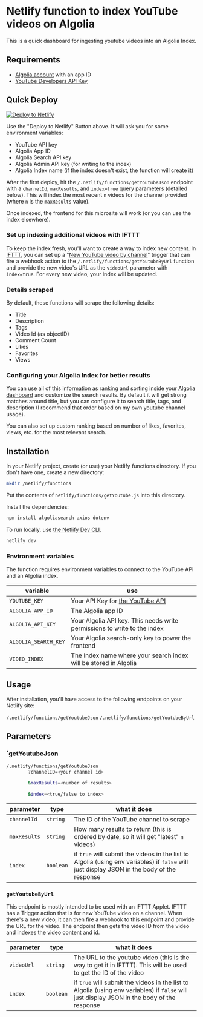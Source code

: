 # Netlify function to index YouTube videos on Algolia

This is a quick dashboard for ingesting youtube videos into an Algolia Index.

## Requirements

* [Algolia account](https://algolia.com/signup?utm_source=social&utm_medium=github&utm_campaign=devrel_youtube&utm_id=integrations) with an app ID
* [YouTube Developers API Key](https://developers.google.com/youtube/v3)

## Quick Deploy

[![Deploy to Netlify](https://www.netlify.com/img/deploy/button.svg)](https://app.netlify.com/start/deploy?repository=https://github.com/brob/netlify-youtube-ingest)


Use the "Deploy to Netlify" Button above. It will ask you for some environment variables:

* YouTube API key
* Algolia App ID
* Algolia Search API key
* Algolia Admin API key (for writing to the index)
* Algolia Index name (if the index doesn't exist, the function will create it)

After the first deploy, hit the `/.netlify/functions/getYoutubeJson` endpoint with a `channelId`, `maxResults`, and `index=true` query parameters (detailed below). This will index the most recent `n` videos for the channel provided (where `n` is the `maxResults` value).

Once indexed, the frontend for this microsite will work (or you can use the index elsewhere). 

### Set up indexing additional videos with IFTTT

To keep the index fresh, you'll want to create a way to index new content. In [IFTTT](https://ifttt.com), you can set up a "[New YouTube video by channel](https://ifttt.com/youtube/triggers/new_video_by_channel)" trigger that can fire a webhook action to the `/.netlify/functions/getYoutubeByUrl` function and provide the new video's URL as the `videoUrl` parameter with `index=true`. For every new video, your index will be updated.

### Details scraped

By default, these functions will scrape the following details:

* Title
* Description
* Tags
* Video Id (as objectID)
* Comment Count
* Likes
* Favorites
* Views

### Configuring your Algolia Index for better results

You can use all of this information as ranking and sorting inside your [Algolia dashboard](https://www.algolia.com/dashboard) and customize the search results. By default it will get strong matches around title, but you can configure it to search title, tags, and description (I recommend that order based on my own youtube channel usage).

You can also set up custom ranking based on number of likes, favorites, views, etc. for the most relevant search.
## Installation

In your Netlify project, create (or use) your Netlify functions directory. If you don't have one, create a new directory:

```sh
mkdir /netlify/functions
```

Put the contents of `netlify/functions/getYoutube.js` into this directory.

Install the dependencies:

```sh
npm install algoliasearch axios dotenv
```

To run locally, use [the Netlify Dev CLI](https://www.netlify.com/products/dev/).

```sh
netlify dev
```

### Environment variables

The function requires environment variables to connect to the YouTube API and an Algolia index.

|variable|use|
|--------|---|
|`YOUTUBE_KEY`| Your API Key for [the YouTube API](https://developers.google.com/youtube/v3)|
|`ALGOLIA_APP_ID`| The Algolia app ID |
|`ALGOLIA_API_KEY`| Your Algolia API key. This needs write permissions to write to the index |
|`ALGOLIA_SEARCH_KEY`| Your Algolia search-only key to power the frontend |
|`VIDEO_INDEX`| The Index name where your search index will be stored in Algolia |
 
## Usage

After installation, you'll have access to the following endpoints on your Netlify site:

`/.netlify/functions/getYoutubeJson`
`/.netlify/functions/getYoutubeByUrl`
## Parameters 

### `getYoutubeJson

```sh
/.netlify/functions/getYoutubeJson
        ?channelID=<your channel id>
        
        &maxResults=<number of results>
        
        &index=<true/false to index>
```

|parameter|type|what it does|
|---|----|---|
| `channelId` | `string` | The ID of the YouTube channel to scrape |
| `maxResults` | `string` | How many results to return (this is ordered by date, so it will get "latest" `n` videos) |
| `index` | `boolean` | if `true` will submit the videos in the list to Algolia (using env variables) if `false` will just display JSON in the body of the response

### `getYoutubeByUrl`

This endpoint is mostly intended to be used with an IFTTT Applet. IFTTT has a Trigger action that is for new YouTube video on a channel. When there's a new video, it can then fire a webhook to this endpoint and provide the URL for the video. The endpoint then gets the video ID from the video and indexes the video content and id.

|parameter|type|what it does|
|-------|----|------|
|`videoUrl` | `string` | The URL to the youtube video (this is the way to get it in IFTTT). This will be used to get the ID of the video|
| `index` | `boolean` | if `true` will submit the videos in the list to Algolia (using env variables) if `false` will just display JSON in the body of the response |
